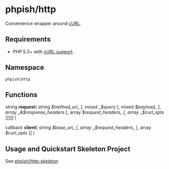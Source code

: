 # phpish/http

Convenience wrapper around [cURL](http://php.net/manual/en/book.curl.php).


## Requirements

* PHP 5.3+ with [cURL support](http://php.net/manual/en/book.curl.php).


## Namespace

`phpish\http`


## Functions

string __request__( string _$method_uri_ [, mixed _$query_ [, mixed _$payload_ [, array _&$response_headers_ [, array _$request_headers_ [, array _$curl_opts_ ]]]]] )


callback __client__( string _$base_uri_ [, array _$request_headers__ [, array _$curl_opts_ ]] )


## Usage and Quickstart Skeleton Project

See [phpish/http-skeleton](https://github.com/phpish/http-skeleton)